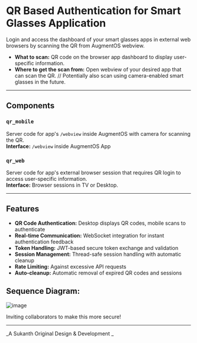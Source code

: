 # QR Based Authentication for Smart Glasses Application

Login and access the dashboard of your smart glasses apps in external web browsers by scanning the QR from AugmentOS webview.

- **What to scan:** QR code on the browser app dashboard to display user-specific information.
- **Where to get the scan from:** Open webview of your desired app that can scan the QR.
  // Potentially also scan using camera-enabled smart glasses in the future.

---

## Components

### `qr_mobile`  
Server code for app's `/webview` inside AugmentOS with camera for scanning the QR.  
**Interface:** `/webview` inside AugmentOS App

### `qr_web`  
Server code for app's external browser session that requires QR login to access user-specific information.  
**Interface:** Browser sessions in TV or Desktop.

---

## Features

- **QR Code Authentication:** Desktop displays QR codes, mobile scans to authenticate
- **Real-time Communication:** WebSocket integration for instant authentication feedback
- **Token Handling:** JWT-based secure token exchange and validation
- **Session Management:** Thread-safe session handling with automatic cleanup
- **Rate Limiting:** Against excessive API requests
- **Auto-cleanup:** Automatic removal of expired QR codes and sessions


## Sequence Diagram:

![image](https://github.com/user-attachments/assets/7050dc3d-109d-4e78-9a0b-7b48d5bd58f6)


Inviting collaborators to make this more secure!

---
_A Sukanth Original Design & Development
_
